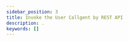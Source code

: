 ```yaml
---
sidebar_position: 3
title: Invoke the User Callgent by REST API
description: .
keywords: []
---
```

